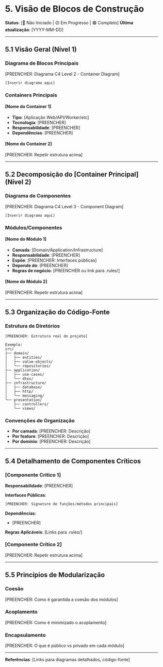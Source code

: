 # 5. Visão de Blocos de Construção

**Status**: [🔴 Não Iniciado | 🟡 Em Progresso | 🟢 Completo]
**Última atualização**: [YYYY-MM-DD]

---

## 5.1 Visão Geral (Nível 1)

### Diagrama de Blocos Principais

[PREENCHER: Diagrama C4 Level 2 - Container Diagram]

```
[Inserir diagrama aqui]
```

### Containers Principais

#### [Nome do Container 1]

- **Tipo**: [Aplicação Web/API/Worker/etc]
- **Tecnologia**: [PREENCHER]
- **Responsabilidade**: [PREENCHER]
- **Dependências**: [PREENCHER]

#### [Nome do Container 2]

[PREENCHER: Repetir estrutura acima]

---

## 5.2 Decomposição do [Container Principal] (Nível 2)

### Diagrama de Componentes

[PREENCHER: Diagrama C4 Level 3 - Component Diagram]

```
[Inserir diagrama aqui]
```

### Módulos/Componentes

#### [Nome do Módulo 1]

- **Camada**: [Domain/Application/Infrastructure]
- **Responsabilidade**: [PREENCHER]
- **Expõe**: [PREENCHER: Interfaces públicas]
- **Depende de**: [PREENCHER]
- **Regras de negócio**: [PREENCHER ou link para .rules/]

#### [Nome do Módulo 2]

[PREENCHER: Repetir estrutura acima]

---

## 5.3 Organização do Código-Fonte

### Estrutura de Diretórios

```
[PREENCHER: Estrutura real do projeto]

Exemplo:
src/
├── domain/
│   ├── entities/
│   ├── value-objects/
│   └── repositories/
├── application/
│   ├── use-cases/
│   └── dtos/
├── infrastructure/
│   ├── database/
│   ├── http/
│   └── messaging/
└── presentation/
    ├── controllers/
    └── views/
```

### Convenções de Organização

- **Por camada**: [PREENCHER: Descrição]
- **Por feature**: [PREENCHER: Descrição]
- **Por domínio**: [PREENCHER: Descrição]

---

## 5.4 Detalhamento de Componentes Críticos

### [Componente Crítico 1]

**Responsabilidade**: [PREENCHER]

**Interfaces Públicas**:

```typescript
[PREENCHER: Signature de funções/métodos principais]
```

**Dependências**:

- [PREENCHER]

**Regras Aplicáveis**: [Links para .rules/]

### [Componente Crítico 2]

[PREENCHER: Repetir estrutura acima]

---

## 5.5 Princípios de Modularização

### Coesão

[PREENCHER: Como é garantida a coesão dos módulos]

### Acoplamento

[PREENCHER: Como é minimizado o acoplamento]

### Encapsulamento

[PREENCHER: O que é público vs privado em cada módulo]

---

**Referências**: [Links para diagramas detalhados, código-fonte]
